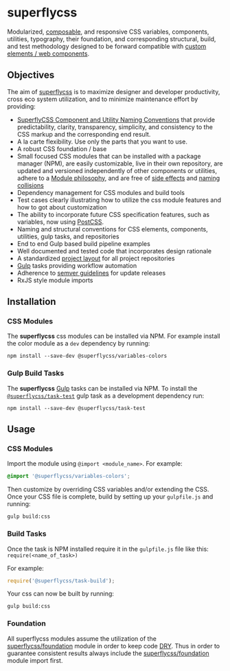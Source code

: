 # superflycss

Modularized, [composable](https://en.wikipedia.org/wiki/Composability#System_Design), and responsive CSS variables, components, utilities, typography, their foundation, and corresponding structural, build, and test methodology designed to be forward compatible with [custom elements / web components](https://developers.google.com/web/fundamentals/getting-started/primers/customelements).

## Objectives

The aim of [superflycss](https://github.com/superflycss/superflycss) is to maximize designer and developer productivity, cross eco system utilization, and to minimize maintenance effort by providing:
- [SuperflyCSS Component and Utility Naming Conventions](https://github.com/superflycss/superflycss/blob/master/naming-conventions.md) that provide predictability, clarity, transparency, simplicity, and consistency to the CSS markup and the corresponding end result.  
- A la carte flexibility.  Use only the parts that you want to use.
- A robust CSS foundation / base
- Small focused CSS modules that can be installed with a package manager (NPM), are easily customizable, live in their own repository, are updated and versioned independently of other components or utilities, adhere to a [Module philosophy](https://github.com/substack/browserify-handbook#module-philosophy), and are free of [side effects](https://philipwalton.com/articles/side-effects-in-css/) and [naming collisions](https://philipwalton.com/articles/side-effects-in-css/)
- Dependency management for CSS modules and build tools
- Test cases clearly illustrating how to utilize the css module features and how to got about customization
- The ability to incorporate future CSS specification features, such as variables, now using [PostCSS](https://github.com/postcss/postcss).
- Naming and structural conventions for CSS elements, components, utilities, gulp tasks, and repositories
- End to end Gulp based build pipeline examples
- Well documented and tested code that incorporates design rationale
- A standardized [project layout](https://github.com/superflycss/pli) for all project repositories
- [Gulp](http://gulpjs.com) tasks providing workflow automation
- Adherence to [semver guidelines](http://semver.org/) for update releases
- RxJS style module imports

## Installation

### CSS Modules

The **superflycss** css modules can be installed via NPM.  For example install the color module as a `dev` dependency by running:

```console
npm install --save-dev @superflycss/variables-colors
```  

### Gulp Build Tasks

The **superflycss** [Gulp](http://gulpjs.com) tasks can be installed via NPM.  To install the [`@superflycss/task-test`](https://github.com/superflycss/task-test) gulp task as a development dependency run:
```console
npm install --save-dev @superflycss/task-test
```

## Usage

### CSS Modules

Import the module using `@import <module_name>`.  For example:
```css
@import '@superflycss/variables-colors';
```

Then customize by overriding CSS variables and/or extending the CSS.  Once your CSS file is complete, build by setting up your `gulpfile.js` and running:

```console
gulp build:css
```  

### Build Tasks

Once the task is NPM installed require it in the `gulpfile.js` file like this:
`require(<name_of_task>)`

For example:
```js
require('@superflycss/task-build');
```

Your css can now be built by running:
```console
gulp build:css
```

### Foundation

All superflycss modules assume the utilization of the [superflycss/foundation](https://github.com/superflycss/foundation) module in order to keep code [DRY](https://en.wikipedia.org/wiki/Don't_repeat_yourself).  Thus in order to guarantee consistent results always include the [superflycss/foundation](https://github.com/superflycss/foundation) module import first.
